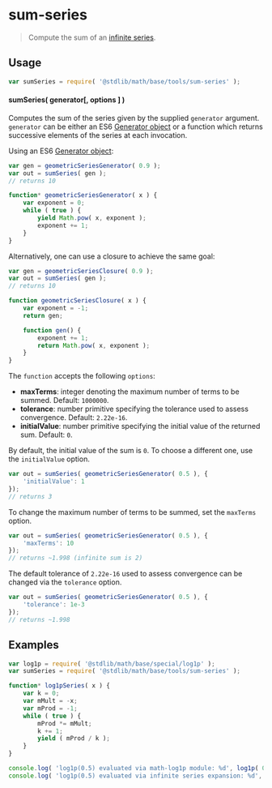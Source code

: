 # sum-series

> Compute the sum of an [infinite series][infinite-series].


<section class="usage">

## Usage

``` javascript
var sumSeries = require( '@stdlib/math/base/tools/sum-series' );
```

#### sumSeries( generator\[, options \] )

Computes the sum of the series given by the supplied `generator` argument. `generator` can be either an ES6 [Generator object][es6-generator] or a function which returns successive elements of the series at each invocation.

Using an ES6 [Generator object][es6-generator]:

<!-- eslint-disable no-restricted-syntax -->

``` javascript
var gen = geometricSeriesGenerator( 0.9 );
var out = sumSeries( gen );
// returns 10

function* geometricSeriesGenerator( x ) {
    var exponent = 0;
    while ( true ) {
        yield Math.pow( x, exponent );
        exponent += 1;
    }
}
```

Alternatively, one can use a closure to achieve the same goal:

``` javascript
var gen = geometricSeriesClosure( 0.9 );
var out = sumSeries( gen );
// returns 10

function geometricSeriesClosure( x ) {
    var exponent = -1;
    return gen;

    function gen() {
        exponent += 1;
        return Math.pow( x, exponent );
    }
}
```

The `function` accepts the following `options`:

* __maxTerms__: integer denoting the maximum number of terms to be summed. Default: `1000000`.
* __tolerance__: number primitive specifying the tolerance used to assess convergence. Default: `2.22e-16`.
* __initialValue__: number primitive specifying the initial value of the returned sum. Default: `0`.

By default, the initial value of the sum is `0`. To choose a different one, use the `initialValue` option.

``` javascript
var out = sumSeries( geometricSeriesGenerator( 0.5 ), {
    'initialValue': 1
});
// returns 3
```

To change the maximum number of terms to be summed, set the `maxTerms` option.

``` javascript
var out = sumSeries( geometricSeriesGenerator( 0.5 ), {
    'maxTerms': 10
});
// returns ~1.998 (infinite sum is 2)
```

The default tolerance of `2.22e-16` used to assess convergence can be changed via the `tolerance` option.

``` javascript
var out = sumSeries( geometricSeriesGenerator( 0.5 ), {
    'tolerance': 1e-3
});
// returns ~1.998
```

</section>

<!-- /.usage -->


<section class="examples">

## Examples

<!-- eslint-disable no-restricted-syntax -->

``` javascript
var log1p = require( '@stdlib/math/base/special/log1p' );
var sumSeries = require( '@stdlib/math/base/tools/sum-series' );

function* log1pSeries( x ) {
    var k = 0;
    var mMult = -x;
    var mProd = -1;
    while ( true ) {
        mProd *= mMult;
        k += 1;
        yield ( mProd / k );
    }
}

console.log( 'log1p(0.5) evaluated via math-log1p module: %d', log1p( 0.5 ) );
console.log( 'log1p(0.5) evaluated via infinite series expansion: %d', sumSeries( log1pSeries( 0.5 ) ) );
```

</section>

<!-- /.examples -->


<section class="links">

[infinite-series]: https://en.wikipedia.org/wiki/Series_%28mathematics%29
[es6-generator]: https://developer.mozilla.org/en-US/docs/Web/JavaScript/Reference/Statements/function*

</section>

<!-- /.links -->
